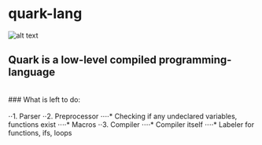 # quark-lang
![alt text](https://github.com/milansav/quark-lang/blob/main/raw/logo.png "logo.png")
<br>
## **Quark** is a low-level compiled programming-language<br>
<br>
### What is left to do: <br>
<br>
⋅⋅1. Parser
⋅⋅2. Preprocessor
⋅⋅⋅⋅* Checking if any undeclared variables, functions exist
⋅⋅⋅⋅* Macros
⋅⋅3. Compiler
⋅⋅⋅⋅* Compiler itself
⋅⋅⋅⋅* Labeler for functions, ifs, loops
